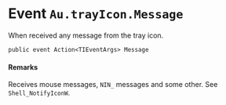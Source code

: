# Event `Au.trayIcon.Message`

When received any message from the tray icon.

```
public event Action<TIEventArgs> Message
```

#### **Remarks**

Receives mouse messages, `NIN_` messages and some other. See `Shell_NotifyIconW`.